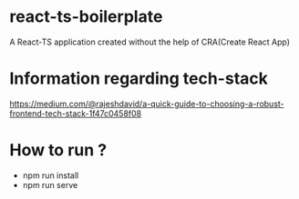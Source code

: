 # react-ts-boilerplate
A React-TS application created without the help of CRA(Create React App)

# Information regarding tech-stack
https://medium.com/@rajeshdavid/a-quick-guide-to-choosing-a-robust-frontend-tech-stack-1f47c0458f08

# How to run ?
- npm run install
- npm run serve

